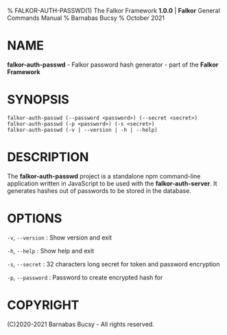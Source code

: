 % FALKOR-AUTH-PASSWD(1) The Falkor Framework **1.0.0** | **Falkor** General Commands Manual
% Barnabas Bucsy
% October 2021

# NAME

**falkor-auth-passwd** - Falkor password hash generator - part of the **Falkor Framework**

# SYNOPSIS

```
falkor-auth-passwd (--password <password>) (--secret <secret>)
falkor-auth-passwd (-p <password>) (-s <secret>)
falkor-auth-passwd (-v | --version | -h | --help)
```

# DESCRIPTION

The **falkor-auth-passwd** project is a standalone npm command-line application written in JavaScript to be used with the **falkor-auth-server**. It generates hashes out of passwords to be stored in the database.

# OPTIONS

`-v`, `--version`
:   Show version and exit

`-h`, `--help`
:   Show help and exit

`-s`, `--secret`
:   32 characters long secret for token and password encryption

`-p`, `--password`
:   Password to create encrypted hash for

# COPYRIGHT

(C)2020-2021 Barnabas Bucsy - All rights reserved.
